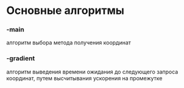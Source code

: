 # Основные алгоритмы
### -main
   алгоритм выбора метода получения координат 
### -gradient
   алгоритм выведения времени ожидания до следующего запроса координат, путем высчитывания ускорения на промежутке
